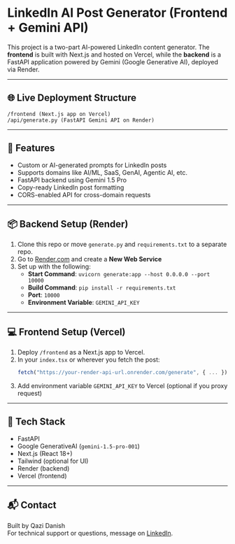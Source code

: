 # LinkedIn AI Post Generator (Frontend + Gemini API)

This project is a two-part AI-powered LinkedIn content generator. The **frontend** is built with Next.js and hosted on Vercel, while the **backend** is a FastAPI application powered by Gemini (Google Generative AI), deployed via Render.

---

## 🌐 Live Deployment Structure

```
/frontend (Next.js app on Vercel)
/api/generate.py (FastAPI Gemini API on Render)
```

---

## 🚀 Features

- Custom or AI-generated prompts for LinkedIn posts
- Supports domains like AI/ML, SaaS, GenAI, Agentic AI, etc.
- FastAPI backend using Gemini 1.5 Pro
- Copy-ready LinkedIn post formatting
- CORS-enabled API for cross-domain requests

---

## 📦 Backend Setup (Render)

1. Clone this repo or move `generate.py` and `requirements.txt` to a separate repo.
2. Go to [Render.com](https://render.com) and create a **New Web Service**
3. Set up with the following:
   - **Start Command**: `uvicorn generate:app --host 0.0.0.0 --port 10000`
   - **Build Command**: `pip install -r requirements.txt`
   - **Port**: `10000`
   - **Environment Variable**: `GEMINI_API_KEY`

---

## 💻 Frontend Setup (Vercel)

1. Deploy `/frontend` as a Next.js app to Vercel.
2. In your `index.tsx` or wherever you fetch the post:
   ```ts
   fetch("https://your-render-api-url.onrender.com/generate", { ... })
   ```
3. Add environment variable `GEMINI_API_KEY` to Vercel (optional if you proxy request)

---

## 📄 Tech Stack

- FastAPI
- Google GenerativeAI (`gemini-1.5-pro-001`)
- Next.js (React 18+)
- Tailwind (optional for UI)
- Render (backend)
- Vercel (frontend)

---

## 📬 Contact

Built by Qazi Danish  
For technical support or questions, message on [LinkedIn](https://www.linkedin.com).